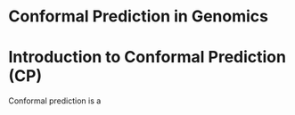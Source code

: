 # Conformal Prediction in Genomics

# Introduction to Conformal Prediction (CP)
Conformal prediction is a 
